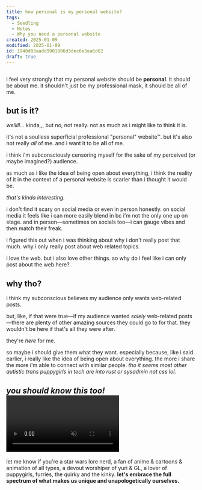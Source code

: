 ```yaml
---
title: how personal is my personal website?
tags:
  - Seedling
  - Notes
  - Why you need a personal website
created: 2025-01-09
modified: 2025-01-09
id: 1940d83aadd9901986d3dec6e5ea6d62
draft: true
---
```


~~~ callout _to be read as a conversation with my brain_
~~~

i feel very strongly that my personal website should be **personal**. it should be about me. it shouldn't just be my professional mask, it should be all of me.

## but is it?

_welllll…_ kinda,,, but no, not really. not as much as i might like to think it is.

it's not a soulless superficial professional "personal" website&trade;. but it's also not really _all_ of me. and i want it to be **all** of me.

i think i'm subconsciously censoring myself for the sake of my perceived (or maybe imagined?) audience.

as much as i like the idea of being open about everything, i think the reality of it in the context of a personal website is scarier than i thought it would be.

_that's kinda interesting._

i don't find it scary on social media or even in person honestly. on social media it feels like i can more easily blend in bc i'm not the only one up on stage. and in person—sometimes on socials too—i can gauge vibes and then match their freak.

i figured this out when i was thinking about why i don't really post that much. why i only really post about web related topics.

i love the web. but i also love other things.
so why do i feel like i can only post about the web here?

## why tho?

i think my subconscious believes my audience only wants web-related posts.

but, like, if that were true—if my audience wanted _solely_ web-related posts—there are plenty of other amazing sources they could go to for that. they wouldn't be here if that's all they were after.

they're _here_ for me.

so maybe i should give them what they want.
especially because, like i said earlier, i really like the idea of being open about everything. the more i share the more i'm able to connect with similar people. _tho it seems most other autistic trans puppygirls in tech are into rust or sysadmin not css lol._

<h2 class="[ grid gap-3 ]" style="grid-template-columns: 1.5fr minmax(0, 2fr);">
	<em id="you-should-know-this-too" class="[ stroke ]">you should know this too!</em>
	<video controls autoplay loop muted playsinline src="/assets/img/you-should-know-this-too.mp4"></video>
</h2>

let me know if you're a star wars lore nerd, a fan of anime & cartoons & animation of all types, a devout worshiper of yuri & GL, a lover of puppygirls, furries, the quirky and the kinky. **let's embrace the full spectrum of what makes us unique and unapologetically ourselves.**

